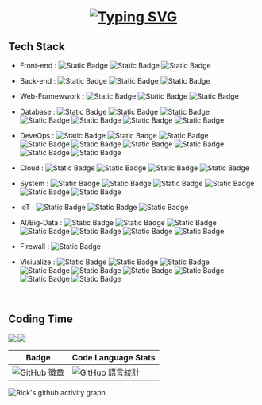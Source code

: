 
<h1 align="center">
<a href="https://git.io/typing-svg"><img src="https://readme-typing-svg.demolab.com?font=Fira+Code&pause=1000&color=61F754&background=80FF9C00&center=true&vCenter=true&random=true&width=550&lines=I+am+Rick+Hsu%EF%BC%8CWelcome+to+my+github;%E6%89%80%E8%AC%82%E6%B4%BB%E8%91%97%E7%9A%84%E4%BA%BA%EF%BC%8C%E5%B0%B1%E6%98%AF%E4%B8%8D%E6%96%B7%E6%8C%91%E6%88%B0%E7%9A%84%E4%BA%BA%EF%BC%8C%E4%B8%8D%E6%96%B7%E6%94%80%E7%99%BB%E5%91%BD%E9%81%8B%E5%B3%BB%E5%B3%B0%E7%9A%84%E4%BA%BA" alt="Typing SVG" /></a>
</h1>



 
## Tech  Stack
- Front-end      : ![Static Badge](https://img.shields.io/badge/Html5-white?style=flat&logo=html5) ![Static Badge](https://img.shields.io/badge/CSS3-blue?style=flat&logo=css3) ![Static Badge](https://img.shields.io/badge/JavaScript-orange?style=flat&logo=JavaScript)  

- Back-end       : ![Static Badge](https://img.shields.io/badge/Python-lightblue?style=flat&logo=Python) ![Static Badge](https://img.shields.io/badge/Node.js-purple?style=flat&logo=Node.js) ![Static Badge](https://img.shields.io/badge/GO-lightbrown?style=flat&logo=GO&color=blue)
  
- Web-Framewwork  : ![Static Badge](https://img.shields.io/badge/Flask-black?style=flat&logo=Flask) ![Static Badge](https://img.shields.io/badge/Django-gray?style=flat&logo=Django&color=blue) ![Static Badge](https://img.shields.io/badge/Py4Web-red?style=flat&logo=PY4WEB)
  
- Database       : ![Static Badge](https://img.shields.io/badge/Prometheus-lightred?style=flat&logo=Prometheus) ![Static Badge](https://img.shields.io/badge/InfluxDB-darkblue?style=flat&logo=InfluxDB) ![Static Badge](https://img.shields.io/badge/MongoDB-darkgreen?style=flat&logo=MongoDB) ![Static Badge](https://img.shields.io/badge/MySQL-white?style=flat&logo=MySQL) ![Static Badge](https://img.shields.io/badge/Redis-Red?style=flat&logo=Redis) ![Static Badge](https://img.shields.io/badge/Microsoft%20SQL%20Server-brown?style=flat&logo=Microsoft%20SQL%20Server) ![Static Badge](https://img.shields.io/badge/SQLite-%23003B57?style=flat&logo=sqlite&logoColor=sqlite)
  
- DeveOps        : ![Static Badge](https://img.shields.io/badge/Docker-dark?style=flat&logo=Docker) ![Static Badge](https://img.shields.io/badge/Kubernetes-darkblue?style=flat&logo=Kubernetes) ![Static Badge](https://img.shields.io/badge/OCP-%23EE0000?style=flat&logo=redhatopenshift&logoColor=redhatopenshift)
 ![Static Badge](https://img.shields.io/badge/Jmeter-black?logo=apachejmeter) ![Static Badge](https://img.shields.io/badge/Jenkins-gray?style=flat&logo=Jenkins) ![Static Badge](https://img.shields.io/badge/Vagrant-darkgreen?style=flat&logo=Vagrant) ![Static Badge](https://img.shields.io/badge/Blazemeter-red?style=flat&logo=Blazemeter)  ![Static Badge](https://img.shields.io/badge/github-%23181717?style=flat&logo=github&logoColor=github)
![Static Badge](https://img.shields.io/badge/gitlab-%23FC6D26?style=flat&logo=gitlab&logoColor=gitlab)

- Cloud          : ![Static Badge](https://img.shields.io/badge/AWS-%23232F3E?logo=amazonaws) ![Static Badge](https://img.shields.io/badge/Azure-%230078D4?logo=microsoftazure) ![Static Badge](https://img.shields.io/badge/GCP-Darkblue?logo=googlecloud) ![Static Badge](https://img.shields.io/badge/Wasabi-darkgreen?logo=wasabi)
  
- System         : ![Static Badge](https://img.shields.io/badge/windows-%230078D4?logo=windows) ![Static Badge](https://img.shields.io/badge/centos-%23262577?logo=centos) ![Static Badge](https://img.shields.io/badge/RHEL9-%23EE0000?logo=redhat) ![Static Badge](https://img.shields.io/badge/Ubuntu-%23E95420?logo=redhat&logoColor=Ubuntu) ![Static Badge](https://img.shields.io/badge/lubuntu-%230068C8?logo=lubuntu) ![Static Badge](https://img.shields.io/badge/Veeam-darkgreen?style=flat&logo=veeam&logoColor=veeam)

  
- IoT            : ![Static Badge](https://img.shields.io/badge/HomeAssistant-white?logo=homeassistant&logoColor=HomeAssistant) ![Static Badge](https://img.shields.io/badge/EspHome-black?logo=esphome&logoColor=esphome) ![Static Badge](https://img.shields.io/badge/Arduino-%2300878F?logo=arduino&logoColor=arduino)
  
- AI/Big-Data    : ![Static Badge](https://img.shields.io/badge/Pytorch-ligtred?logo=Pytorch&logoColor=Pytorch) ![Static Badge](https://img.shields.io/badge/keras-%23D00000?logo=keras&logoColor=keras) ![Static Badge](https://img.shields.io/badge/opencv-%235C3EE8?style=flat&logo=opencv&logoColor=opencv)
 ![Static Badge](https://img.shields.io/badge/scikitlearn-%23%23F7931E?logo=scikitlearn&logoColor=scikitlearn) ![Static Badge](https://img.shields.io/badge/dvc-darkblue?logo=dvc&logoColor=dvc) ![Static Badge](https://img.shields.io/badge/Airflow-%23017CEE?logo=apacheairflow&logoColor=apacheairflow) ![Static Badge](https://img.shields.io/badge/mlflow-white?logo=mlflow&logoColor=mlflow)

- Firewall : ![Static Badge](https://img.shields.io/badge/pfsense-%23212121?style=flat&logo=pfsense&logoColor=pfsense)
  
- Visiualize : ![Static Badge](https://img.shields.io/badge/Grafana-%23oange?style=flat&logo=grafana&logoColor=grafana) ![Static Badge](https://img.shields.io/badge/Tableau-black?style=flat&logo=tableau&logoColor=tableau) ![Static Badge](https://img.shields.io/badge/PowerBI-white?style=flat&logo=powerbi&logoColor=powerbi) ![Static Badge](https://img.shields.io/badge/Qlik-%23009848?style=flat&logo=qlik&logoColor=qlik) ![Static Badge](https://img.shields.io/badge/Elastic-elasticsearch?style=flat&logo=elastic&logoColor=elastic) ![Static Badge](https://img.shields.io/badge/logstash-%23005571?style=flat&logo=logstash&logoColor=logstash) ![Static Badge](https://img.shields.io/badge/kibana-%23005571?style=flat&logo=kibana&logoColor=kibana) ![Static Badge](https://img.shields.io/badge/Splunk-%23000000?style=flat&logo=splunk&logoColor=splunk) ![Static Badge](https://img.shields.io/badge/DataStudio-darkblue?style=flat&logo=googledatastudio&logoColor=googledatastudio)


  <br/>
## Coding Time

<a href="https://github.com/as183789043/as183789043">
  <img align="left" src="https://github-readme-stats.vercel.app/api?username=as183789043&show_icons=true&theme=calm&hide_border=true&card_width=320"/>
</a>
<a href="https://github.com/as183789043/as183789043">
   <img  src="https://github-readme-streak-stats.herokuapp.com/?user=as183789043&theme=calm&hide_border=true&card_width=360" />
</a>



| Badge | Code Language Stats |
|---|---|
| ![GitHub 徽章](https://github-profile-trophy.vercel.app/?username=as183789043&column=8&theme=dark) | ![GitHub 語言統計](https://github-readme-stats.vercel.app/api/top-langs?username=as183789043&layout=compact&theme=calm) |




![Rick's github activity graph](https://github-readme-activity-graph.vercel.app/graph?username=as183789043&theme=xcode)

